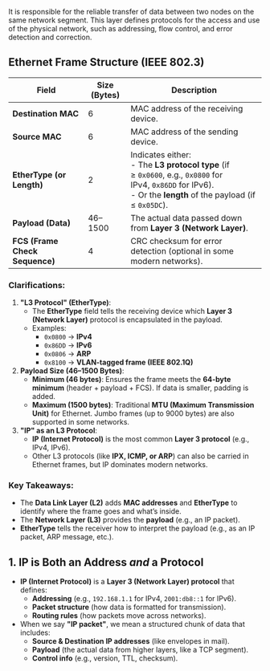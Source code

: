 It is responsible for the reliable transfer of data between two nodes on the same network segment. This layer defines protocols for the access and use of the physical network, such as addressing, flow control, and error detection and correction.

## **Ethernet Frame Structure (IEEE 802.3)**

|Field|Size (Bytes)|Description|
|---|---|---|
|**Destination MAC**|6|MAC address of the receiving device.|
|**Source MAC**|6|MAC address of the sending device.|
|**EtherType (or Length)**|2|Indicates either:  <br>- The **L3 protocol type** (if ≥ `0x0600`, e.g., `0x0800` for IPv4, `0x86DD` for IPv6).  <br>- Or the **length** of the payload (if ≤ `0x05DC`).|
|**Payload (Data)**|46–1500|The actual data passed down from **Layer 3 (Network Layer)**.|
|**FCS (Frame Check Sequence)**|4|CRC checksum for error detection (optional in some modern networks).|

### **Clarifications:**

1. **"L3 Protocol" (EtherType)**:
    - The **EtherType** field tells the receiving device which **Layer 3 (Network Layer)** protocol is encapsulated in the payload.
    - Examples:
        - `0x0800` → **IPv4**
        - `0x86DD` → **IPv6**
        - `0x0806` → **ARP**
        - `0x8100` → **VLAN-tagged frame (IEEE 802.1Q)**
2. **Payload Size (46–1500 Bytes)**:
    - **Minimum (46 bytes)**: Ensures the frame meets the **64-byte minimum** (header + payload + FCS). If data is smaller, padding is added.
    - **Maximum (1500 bytes)**: Traditional **MTU (Maximum Transmission Unit)** for Ethernet. Jumbo frames (up to 9000 bytes) are also supported in some networks.
3. **"IP" as an L3 Protocol**:
    - **IP (Internet Protocol)** is the most common **Layer 3 protocol** (e.g., IPv4, IPv6).
    - Other L3 protocols (like **IPX, ICMP, or ARP**) can also be carried in Ethernet frames, but IP dominates modern networks.    

### **Key Takeaways:**
- The **Data Link Layer (L2)** adds **MAC addresses** and **EtherType** to identify where the frame goes and what’s inside.
- The **Network Layer (L3)** provides the **payload** (e.g., an IP packet).
- **EtherType** tells the receiver how to interpret the payload (e.g., as an IP packet, ARP message, etc.).

## **1. IP is Both an Address _and_ a Protocol**

- **IP (Internet Protocol)** is a **Layer 3 (Network Layer) protocol** that defines:
    - **Addressing** (e.g., `192.168.1.1` for IPv4, `2001:db8::1` for IPv6).
    - **Packet structure** (how data is formatted for transmission).
    - **Routing rules** (how packets move across networks).
- When we say **"IP packet"**, we mean a structured chunk of data that includes:
    - **Source & Destination IP addresses** (like envelopes in mail).
    - **Payload** (the actual data from higher layers, like a TCP segment).
    - **Control info** (e.g., version, TTL, checksum).